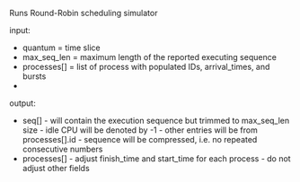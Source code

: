 Runs Round-Robin scheduling simulator

input:
  - quantum = time slice
  - max_seq_len = maximum length of the reported executing sequence
  - processes[] = list of process with populated IDs, arrival_times, and bursts
  - 
output:
  - seq[] - will contain the execution sequence but trimmed to max_seq_len size
        - idle CPU will be denoted by -1
        - other entries will be from processes[].id
        - sequence will be compressed, i.e. no repeated consecutive numbers
  - processes[]
        - adjust finish_time and start_time for each process
        - do not adjust other fields
